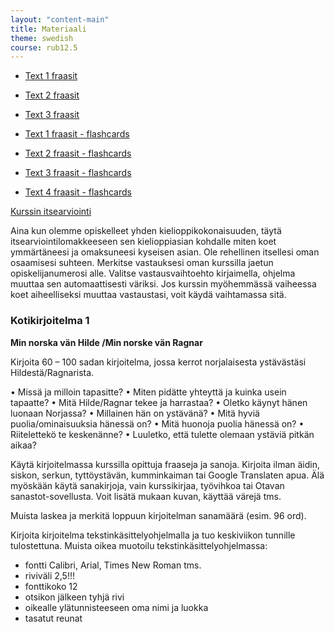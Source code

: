 ```yaml
---
layout: "content-main"
title: Materiaali
theme: swedish
course: rub12.5
---
```

- [Text 1 fraasit](/media/rub2/text1_oikeat.pdf)
- [Text 2 fraasit](/media/rub2/text2_oikeat.pdf)
- [Text 3 fraasit](/media/rub2/text3_oikeat.pdf)

- [Text 1 fraasit - flashcards](https://quizlet.com/_33g3j2)
- [Text 2 fraasit - flashcards](https://quizlet.com/_33g4y8)
- [Text 3 fraasit - flashcards](https://quizlet.com/_35pfix)
- [Text 4 fraasit - flashcards](https://quizlet.com/_36t5tf)

[Kurssin itsearviointi](http://bit.ly/2l55ATP)

Aina kun olemme opiskelleet yhden kielioppikokonaisuuden, täytä itsearviointilomakkeeseen sen kielioppiasian kohdalle miten koet ymmärtäneesi ja omaksuneesi kyseisen asian. Ole rehellinen itsellesi oman osaamisesi suhteen. Merkitse vastauksesi oman kurssilla jaetun opiskelijanumerosi alle. Valitse vastausvaihtoehto kirjaimella, ohjelma muuttaa sen automaattisesti väriksi. Jos kurssin myöhemmässä vaiheessa koet aiheelliseksi muuttaa vastaustasi, voit käydä vaihtamassa sitä.


### Kotikirjoitelma 1

**Min norska vän Hilde /Min norske vän Ragnar**

Kirjoita 60 – 100 sadan kirjoitelma, jossa kerrot norjalaisesta ystävästäsi Hildestä/Ragnarista.  	    

•	Missä ja milloin tapasitte?
•	Miten pidätte yhteyttä ja kuinka usein tapaatte?
•	Mitä Hilde/Ragnar tekee ja harrastaa?
•	Oletko käynyt hänen luonaan Norjassa?
•	Millainen hän on ystävänä?
•	Mitä hyviä puolia/ominaisuuksia hänessä on?
•	Mitä huonoja puolia hänessä on?
•	Riitelettekö te keskenänne?
•	Luuletko, että tulette olemaan ystäviä pitkän aikaa? 
 
Käytä kirjoitelmassa kurssilla opittuja fraaseja ja sanoja. Kirjoita ilman äidin, siskon, serkun, tyttöystävän, kumminkaiman tai Google Translaten apua. Älä myöskään käytä sanakirjoja, vain kurssikirjaa, työvihkoa tai Otavan sanastot-sovellusta. Voit lisätä mukaan kuvan, käyttää värejä tms.

Muista laskea ja merkitä loppuun kirjoitelman sanamäärä (esim. 96 ord).

Kirjoita kirjoitelma tekstinkäsittelyohjelmalla ja tuo keskiviikon tunnille tulostettuna.
Muista oikea muotoilu tekstinkäsittelyohjelmassa:

- fontti Calibri, Arial, Times New Roman tms.
- riviväli 2,5!!!
- fonttikoko 12
- otsikon jälkeen tyhjä rivi
- oikealle ylätunnisteeseen oma nimi ja luokka
- tasatut reunat
